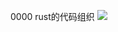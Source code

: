 0000 rust的代码组织
![](https://github.com/playdog-io/note-rust-yx/blob/main/ph/QQ%E6%88%AA%E5%9B%BE20210704183020.png)